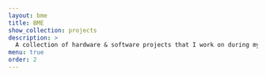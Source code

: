 ```yaml
---
layout: bme
title: BME
show_collection: projects
description: >
  A collection of hardware & software projects that I work on during my graduation.
menu: true
order: 2
---
```

